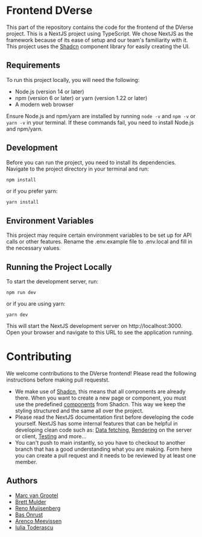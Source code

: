 # Frontend DVerse

This part of the repository contains the code for the frontend of the DVerse project. This is a NextJS project using
TypeScript. We chose NextJS as the framework because of its ease of setup and our team's familiarity with it. This
project uses the [Shadcn](https://ui.shadcn.com/) component library for easily creating the UI.

## Requirements

To run this project locally, you will need the following:

- Node.js (version 14 or later)
- npm (version 6 or later) or yarn (version 1.22 or later)
- A modern web browser

Ensure Node.js and npm/yarn are installed by running `node -v` and `npm -v` or `yarn -v` in your terminal. If these
commands fail, you need to install Node.js and npm/yarn.

## Development

Before you can run the project, you need to install its dependencies. Navigate to the project directory in your terminal
and run:

```bash
npm install
```

or if you prefer yarn:

```shell
yarn install
```

## Environment Variables

This project may require certain environment variables to be set up for API calls or other features. Rename the
.env.example file to .env.local and fill in the necessary values.

## Running the Project Locally

To start the development server, run:

````shell
npm run dev
````

or if you are using yarn:

````shell
yarn dev
````

This will start the NextJS development server on http://localhost:3000. Open your browser and navigate to this URL to
see the application running.

# Contributing

We welcome contributions to the DVerse frontend! Please read the following instructions before making pull requestst.

- We make use of [Shadcn](https://ui.shadcn.com/), this means that all components are already there. When you want to
  create a new page or component, you must use the
  predefined [components](https://ui.shadcn.com/docs/components/accordion) from Shadcn. This way we keep the styling
  structured and the same all over the project.
- Please read the NextJS documentation first before developing the code yourself. NextJS has some internal features that
  can be helpful in developing clean code such
  as: [Data fetching](https://nextjs.org/docs/app/building-your-application/data-fetching), [Rendering](https://nextjs.org/docs/app/building-your-application/rendering)
  on the server or client, [Testing](https://nextjs.org/docs/app/building-your-application/testing) and more...
- You can't push to main instantly, so you have to checkout to another branch that has a good understanding what you are
  making. Form here you can create a pull request and it needs to be reviewed by at least one member.

## Authors
- [Marc van Grootel](https://github.com/xokomola)
- [Brett Mulder](https://github.com/Brett-Mulder)
- [Reno Muijsenberg](https://github.com/renomuijsenberg)
- [Bas Onrust](https://github.com/Saprone)
- [Arenco Meevissen](https://github.com/AmFontys)
- [Iulia Toderaşcu](https://github.com/iuliaToderascu)